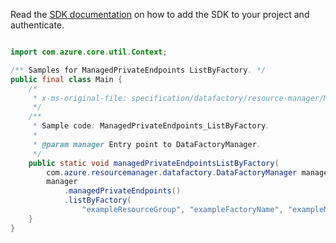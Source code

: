 Read the [SDK documentation](https://github.com/Azure/azure-sdk-for-java/blob/azure-resourcemanager-datafactory_1.0.0-beta.8/sdk/datafactory/azure-resourcemanager-datafactory/README.md) on how to add the SDK to your project and authenticate.

```java

import com.azure.core.util.Context;

/** Samples for ManagedPrivateEndpoints ListByFactory. */
public final class Main {
    /*
     * x-ms-original-file: specification/datafactory/resource-manager/Microsoft.DataFactory/stable/2018-06-01/examples/ManagedPrivateEndpoints_ListByFactory.json
     */
    /**
     * Sample code: ManagedPrivateEndpoints_ListByFactory.
     *
     * @param manager Entry point to DataFactoryManager.
     */
    public static void managedPrivateEndpointsListByFactory(
        com.azure.resourcemanager.datafactory.DataFactoryManager manager) {
        manager
            .managedPrivateEndpoints()
            .listByFactory(
                "exampleResourceGroup", "exampleFactoryName", "exampleManagedVirtualNetworkName", Context.NONE);
    }
}
```
